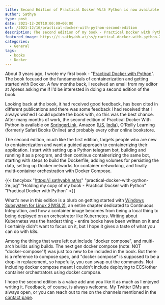 ```yaml
---
title: Second Edition of Practical Docker With Python is now available
author: Sathya
type: post
date: 2021-12-20T10:00:00+00:00
url: /2021-12/16/practical-docker-with-python-second-edition
description: The second edition of my book - Practical Docker with Python is now available.
featured_image: https://i.sathyabh.at/ss/practical-docker-with-python-2e.jpg
categories:
  - General
tags:
  - books
  - Docker
---
```


About 3 years ago, I wrote my first book - "[Practical Docker with Python](/2018/10/02/so-i-wrote-a-book-presenting-practical-docker-with-python/)". The book focused on the fundamentals of containerization and getting started with Docker.  A few months back, I received an email from my editor at Apress asking me if I'd be interested in doing a second edition of the book. 

Looking back at the book, it had received good feedback, has been cited in different publications and there was some feedback I had received that I always wished I could update the book with, so this was the best chance. After many months of work, the second edition of Practical Docker With Python is available on [SpringerLink](https://bit.ly/practical-docker-2e), Amazon ([US](https://amzn.to/32dTOyD), [India](https://amzn.to/32dTOyD)), O'Reilly Learning (formerly Safari Books Online) and probably every other online bookstore. 

The second edition, much like the first edition, targets people who are new to containerization and want a guided approach to containerizing their application. I start with setting up a Python telegram bot, building and running it as a program, and then continue containerizing the same bot, starting with steps to build the Dockerfile, adding volumes for persisting the data, setting up Docker networks for container networking, and finally multi-container orchestration with Docker Compose. 


{{< fancybox "https://i.sathyabh.at/ss" "practical-docker-with-python-2e.jpg" "Holding my copy of my book - Practical Docker with Python" "Practical Docker with Python" >}}

What's new in this edition is a blurb on getting started with [Windows Subsystem for Linux 2(WSL2)](https://docs.microsoft.com/en-us/windows/wsl/about), an entire chapter dedicated to Continuous Integration, and how a container image becomes from being a local thing to being deployed on an orchestrator like Kubernetes. Writing about Kubernetes was the hardest thing - entire books have been written on it and I certainly didn't want to focus on it, but I hope it gives a taste of what you can do with k8s.

Among the things that were left out include "docker <space> compose", and multi-arch builds using buildx. The next gen docker compose (note: NOT "docker-compose"!) was just too new to be included in the book. But there is a reference to compose spec, and "docker compose" is supposed to be a drop-in replacement, so hopefully, you can swap out the commands. Not including docker compose meant I couldn't include deploying to ECS/other container orchestrators using docker compose.

I hope the second edition is a value add and you like it as much as I enjoyed writing it. Feedback, of course, is always welcome. My Twitter DMs are always open, or you can reach out to me on the channels mentioned in the [contact page](https://sathyabh.at/contact/).